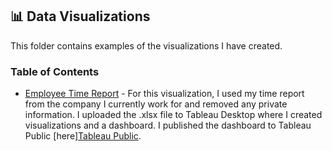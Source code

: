 ## 📊 Data Visualizations

This folder contains examples of the visualizations I have created.

### Table of Contents
- [Employee Time Report](https://github.com/lsaute/Data-Portfolio/blob/main/Visualizations/Employee%20Time%20Report.pdf) - For this visualization, I used my time report from the company I currently work for and removed any private information. I uploaded the .xlsx file to Tableau Desktop where I created visualizations and a dashboard. I published the dashboard to Tableau Public [here][Tableau Public](https://public.tableau.com/app/profile/lacy.saute/viz/EmployeeTimeReport/EmployeeTimeReport).
